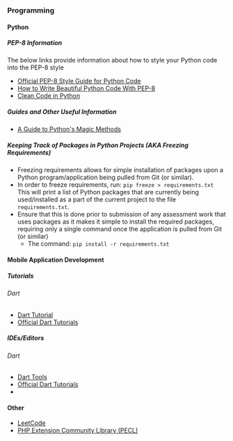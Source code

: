 ### Programming
#### Python
##### PEP-8 Information
  The below links provide information about how to style your Python code into the PEP-8 style
  * [Official PEP-8 Style Guide for Python Code](https://www.python.org/dev/peps/pep-0008/)
  * [How to Write Beautiful Python Code With PEP-8](https://realpython.com/python-pep8/)
  * [Clean Code in Python](https://testdriven.io/blog/clean-code-python/)
##### Guides and Other Useful Information
* [A Guide to Python's Magic Methods](https://rszalski.github.io/magicmethods/)
##### Keeping Track of Packages in Python Projects (AKA Freezing Requirements)
  * Freezing requirements allows for simple installation of packages upon a Python program/application being pulled from Git (or similar).
  * In order to freeze requirements, run: `pip freeze > requirements.txt` This will print a list of Python packages that are currently being used/installed as a part of the current project to the file `requirements.txt`.
  * Ensure that this is done prior to submission of any assessment work that uses packages as it makes it simple to install the required packages, requiring only a single command once the application is pulled from Git (or similar)
    * The command: `pip install -r requirements.txt`
#### Mobile Application Development
##### Tutorials
###### Dart
* [Dart Tutorial](https://dart-tutorial.com/)
* [Official Dart Tutorials](https://dart.dev/tutorials)
##### IDEs/Editors
###### Dart
* [Dart Tools](https://dart.dev/tools)
* [Official Dart Tutorials]()
* []()
#### Other
* [LeetCode](https://leetcode.com/)
* [PHP Extension Community Library (PECL)](https://pecl.php.net/)
